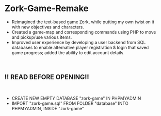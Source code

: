 # Zork-Game-Remake
<ul>
  <li>
    Reimagined the text-based game Zork, while putting my own twist on it with new objectives and characters.
  </li>
  <li>
    Created a game-map and corresponding commands using PHP to move and pickup/use various items.
  </li>
  <li>
    Improved user experience by developing a user backend from SQL databases to enable alternative player registration &amp; login that saved game progress; added the ability to edit account details.
  </li>
</ul>

<br> <h2>!! READ BEFORE OPENING!!</h2> <br>
<ul>
  <li>
    CREATE NEW EMPTY DATABASE "zork-game" IN PHPMYADMIN
  </li>
  <li>
    IMPORT "zork-game.sql" FROM FOLDER "database" INTO PHPMYADMIN, INSIDE "zork-game"
  </li>
</ul>
